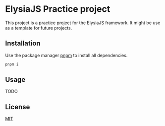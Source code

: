 # ElysiaJS Practice project

This project is a practice project for the ElysiaJS framework. It might be use as a template for future projects.

## Installation

Use the package manager [pnpm](https://pnpm.io/) to install all dependencies.

```bash
pnpm i
```

## Usage

TODO

## License

[MIT](https://choosealicense.com/licenses/mit/)
